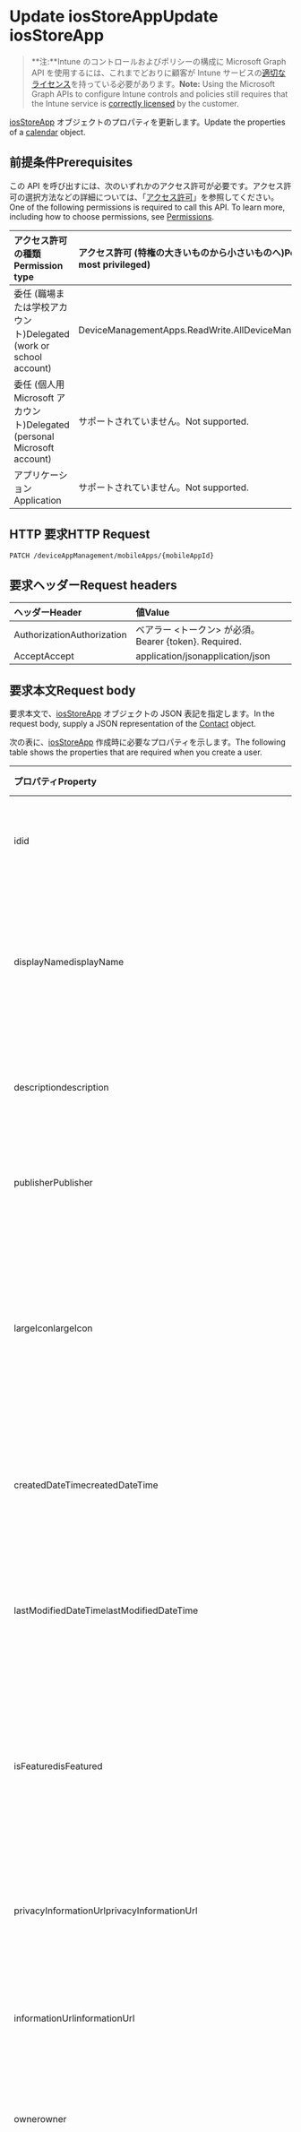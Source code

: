 # <a name="update-iosstoreapp"></a><span data-ttu-id="d0e61-101">Update iosStoreApp</span><span class="sxs-lookup"><span data-stu-id="d0e61-101">Update iosStoreApp</span></span>

> <span data-ttu-id="d0e61-102">**注:**Intune のコントロールおよびポリシーの構成に Microsoft Graph API を使用するには、これまでどおりに顧客が Intune サービスの[適切なライセンス](https://go.microsoft.com/fwlink/?linkid=839381)を持っている必要があります。</span><span class="sxs-lookup"><span data-stu-id="d0e61-102">**Note:** Using the Microsoft Graph APIs to configure Intune controls and policies still requires that the Intune service is [correctly licensed](https://go.microsoft.com/fwlink/?linkid=839381) by the customer.</span></span>

<span data-ttu-id="d0e61-103">[iosStoreApp](../resources/intune_apps_iosstoreapp.md) オブジェクトのプロパティを更新します。</span><span class="sxs-lookup"><span data-stu-id="d0e61-103">Update the properties of a [calendar](../resources/intune_apps_iosstoreapp.md) object.</span></span>
## <a name="prerequisites"></a><span data-ttu-id="d0e61-104">前提条件</span><span class="sxs-lookup"><span data-stu-id="d0e61-104">Prerequisites</span></span>
<span data-ttu-id="d0e61-p101">この API を呼び出すには、次のいずれかのアクセス許可が必要です。アクセス許可の選択方法などの詳細については、「[アクセス許可](../../../concepts/permissions_reference.md)」を参照してください。</span><span class="sxs-lookup"><span data-stu-id="d0e61-p101">One of the following permissions is required to call this API. To learn more, including how to choose permissions, see [Permissions](../../../concepts/permissions_reference.md).</span></span>

|<span data-ttu-id="d0e61-107">アクセス許可の種類</span><span class="sxs-lookup"><span data-stu-id="d0e61-107">Permission type</span></span>|<span data-ttu-id="d0e61-108">アクセス許可 (特権の大きいものから小さいものへ)</span><span class="sxs-lookup"><span data-stu-id="d0e61-108">Permissions (from least to most privileged)</span></span>|
|:---|:---|
|<span data-ttu-id="d0e61-109">委任 (職場または学校アカウント)</span><span class="sxs-lookup"><span data-stu-id="d0e61-109">Delegated (work or school account)</span></span>|<span data-ttu-id="d0e61-110">DeviceManagementApps.ReadWrite.All</span><span class="sxs-lookup"><span data-stu-id="d0e61-110">DeviceManagementApps.ReadWrite.All</span></span>|
|<span data-ttu-id="d0e61-111">委任 (個人用 Microsoft アカウント)</span><span class="sxs-lookup"><span data-stu-id="d0e61-111">Delegated (personal Microsoft account)</span></span>|<span data-ttu-id="d0e61-112">サポートされていません。</span><span class="sxs-lookup"><span data-stu-id="d0e61-112">Not supported.</span></span>|
|<span data-ttu-id="d0e61-113">アプリケーション</span><span class="sxs-lookup"><span data-stu-id="d0e61-113">Application</span></span>|<span data-ttu-id="d0e61-114">サポートされていません。</span><span class="sxs-lookup"><span data-stu-id="d0e61-114">Not supported.</span></span>|

## <a name="http-request"></a><span data-ttu-id="d0e61-115">HTTP 要求</span><span class="sxs-lookup"><span data-stu-id="d0e61-115">HTTP Request</span></span>
<!-- {
  "blockType": "ignored"
}
-->
``` http
PATCH /deviceAppManagement/mobileApps/{mobileAppId}
```

## <a name="request-headers"></a><span data-ttu-id="d0e61-116">要求ヘッダー</span><span class="sxs-lookup"><span data-stu-id="d0e61-116">Request headers</span></span>
|<span data-ttu-id="d0e61-117">ヘッダー</span><span class="sxs-lookup"><span data-stu-id="d0e61-117">Header</span></span>|<span data-ttu-id="d0e61-118">値</span><span class="sxs-lookup"><span data-stu-id="d0e61-118">Value</span></span>|
|:---|:---|
|<span data-ttu-id="d0e61-119">Authorization</span><span class="sxs-lookup"><span data-stu-id="d0e61-119">Authorization</span></span>|<span data-ttu-id="d0e61-120">ベアラー &lt;トークン&gt; が必須。</span><span class="sxs-lookup"><span data-stu-id="d0e61-120">Bearer {token}. Required.</span></span>|
|<span data-ttu-id="d0e61-121">Accept</span><span class="sxs-lookup"><span data-stu-id="d0e61-121">Accept</span></span>|<span data-ttu-id="d0e61-122">application/json</span><span class="sxs-lookup"><span data-stu-id="d0e61-122">application/json</span></span>|

## <a name="request-body"></a><span data-ttu-id="d0e61-123">要求本文</span><span class="sxs-lookup"><span data-stu-id="d0e61-123">Request body</span></span>
<span data-ttu-id="d0e61-124">要求本文で、[iosStoreApp](../resources/intune_apps_iosstoreapp.md) オブジェクトの JSON 表記を指定します。</span><span class="sxs-lookup"><span data-stu-id="d0e61-124">In the request body, supply a JSON representation of the [Contact](../resources/intune_apps_iosstoreapp.md) object.</span></span>

<span data-ttu-id="d0e61-125">次の表に、[iosStoreApp](../resources/intune_apps_iosstoreapp.md) 作成時に必要なプロパティを示します。</span><span class="sxs-lookup"><span data-stu-id="d0e61-125">The following table shows the properties that are required when you create a user.</span></span>

|<span data-ttu-id="d0e61-126">プロパティ</span><span class="sxs-lookup"><span data-stu-id="d0e61-126">Property</span></span>|<span data-ttu-id="d0e61-127">型</span><span class="sxs-lookup"><span data-stu-id="d0e61-127">Type</span></span>|<span data-ttu-id="d0e61-128">説明</span><span class="sxs-lookup"><span data-stu-id="d0e61-128">Description</span></span>|
|:---|:---|:---|
|<span data-ttu-id="d0e61-129">id</span><span class="sxs-lookup"><span data-stu-id="d0e61-129">id</span></span>|<span data-ttu-id="d0e61-130">String</span><span class="sxs-lookup"><span data-stu-id="d0e61-130">String</span></span>|<span data-ttu-id="d0e61-131">エンティティのキー。</span><span class="sxs-lookup"><span data-stu-id="d0e61-131">Name of the entity.</span></span> <span data-ttu-id="d0e61-132">[mobileApp](../resources/intune_apps_mobileapp.md) から継承します</span><span class="sxs-lookup"><span data-stu-id="d0e61-132">Inherited from [mobileApp](../resources/intune_apps_mobileapp.md)</span></span>|
|<span data-ttu-id="d0e61-133">displayName</span><span class="sxs-lookup"><span data-stu-id="d0e61-133">displayName</span></span>|<span data-ttu-id="d0e61-134">String</span><span class="sxs-lookup"><span data-stu-id="d0e61-134">String</span></span>|<span data-ttu-id="d0e61-135">管理者が提供またはインポートしたアプリのタイトル。</span><span class="sxs-lookup"><span data-stu-id="d0e61-135">The admin provided or imported title of the app.</span></span> <span data-ttu-id="d0e61-136">[mobileApp](../resources/intune_apps_mobileapp.md) から継承します</span><span class="sxs-lookup"><span data-stu-id="d0e61-136">Inherited from [mobileApp](../resources/intune_apps_mobileapp.md)</span></span>|
|<span data-ttu-id="d0e61-137">description</span><span class="sxs-lookup"><span data-stu-id="d0e61-137">description</span></span>|<span data-ttu-id="d0e61-138">String</span><span class="sxs-lookup"><span data-stu-id="d0e61-138">String</span></span>|<span data-ttu-id="d0e61-139">アプリの説明。</span><span class="sxs-lookup"><span data-stu-id="d0e61-139">The description of the app.</span></span> <span data-ttu-id="d0e61-140">[mobileApp](../resources/intune_apps_mobileapp.md) から継承します</span><span class="sxs-lookup"><span data-stu-id="d0e61-140">Inherited from [mobileApp](../resources/intune_apps_mobileapp.md)</span></span>|
|<span data-ttu-id="d0e61-141">publisher</span><span class="sxs-lookup"><span data-stu-id="d0e61-141">Publisher</span></span>|<span data-ttu-id="d0e61-142">String</span><span class="sxs-lookup"><span data-stu-id="d0e61-142">String</span></span>|<span data-ttu-id="d0e61-143">アプリの発行元。</span><span class="sxs-lookup"><span data-stu-id="d0e61-143">The name of the app.</span></span> <span data-ttu-id="d0e61-144">[mobileApp](../resources/intune_apps_mobileapp.md) から継承します</span><span class="sxs-lookup"><span data-stu-id="d0e61-144">Inherited from [mobileApp](../resources/intune_apps_mobileapp.md)</span></span>|
|<span data-ttu-id="d0e61-145">largeIcon</span><span class="sxs-lookup"><span data-stu-id="d0e61-145">largeIcon</span></span>|[<span data-ttu-id="d0e61-146">mimeContent</span><span class="sxs-lookup"><span data-stu-id="d0e61-146">MimeContent</span></span>](../resources/intune_apps_mimecontent.md)|<span data-ttu-id="d0e61-147">アプリの詳細に表示され、アイコンのアップロードに使用される大きなアイコン。</span><span class="sxs-lookup"><span data-stu-id="d0e61-147">The large icon, to be displayed in the app details and used for upload of the icon.</span></span> <span data-ttu-id="d0e61-148">[mobileApp](../resources/intune_apps_mobileapp.md) から継承します</span><span class="sxs-lookup"><span data-stu-id="d0e61-148">Inherited from [mobileApp](../resources/intune_apps_mobileapp.md)</span></span>|
|<span data-ttu-id="d0e61-149">createdDateTime</span><span class="sxs-lookup"><span data-stu-id="d0e61-149">createdDateTime</span></span>|<span data-ttu-id="d0e61-150">DateTimeOffset</span><span class="sxs-lookup"><span data-stu-id="d0e61-150">DateTimeOffset</span></span>|<span data-ttu-id="d0e61-151">アプリが作成された日時。</span><span class="sxs-lookup"><span data-stu-id="d0e61-151">The date and time when the page was created.</span></span> <span data-ttu-id="d0e61-152">[mobileApp](../resources/intune_apps_mobileapp.md) から継承します</span><span class="sxs-lookup"><span data-stu-id="d0e61-152">Inherited from [mobileApp](../resources/intune_apps_mobileapp.md)</span></span>|
|<span data-ttu-id="d0e61-153">lastModifiedDateTime</span><span class="sxs-lookup"><span data-stu-id="d0e61-153">lastModifiedDateTime</span></span>|<span data-ttu-id="d0e61-154">DateTimeOffset</span><span class="sxs-lookup"><span data-stu-id="d0e61-154">DateTimeOffset</span></span>|<span data-ttu-id="d0e61-155">アプリが最後に変更された日時。</span><span class="sxs-lookup"><span data-stu-id="d0e61-155">The date and time when the attachment was last modified.</span></span> <span data-ttu-id="d0e61-156">[mobileApp](../resources/intune_apps_mobileapp.md) から継承します</span><span class="sxs-lookup"><span data-stu-id="d0e61-156">Inherited from [mobileApp](../resources/intune_apps_mobileapp.md)</span></span>|
|<span data-ttu-id="d0e61-157">isFeatured</span><span class="sxs-lookup"><span data-stu-id="d0e61-157">isFeatured</span></span>|<span data-ttu-id="d0e61-158">Boolean</span><span class="sxs-lookup"><span data-stu-id="d0e61-158">Boolean</span></span>|<span data-ttu-id="d0e61-159">アプリが管理者のおすすめとしてマークされたかどうかを示す値。[mobileApp](../resources/intune_apps_mobileapp.md) から継承します</span><span class="sxs-lookup"><span data-stu-id="d0e61-159">The value indicating whether the app is marked as featured by the admin. Inherited from [mobileApp](../resources/intune_apps_mobileapp.md)</span></span>|
|<span data-ttu-id="d0e61-160">privacyInformationUrl</span><span class="sxs-lookup"><span data-stu-id="d0e61-160">privacyInformationUrl</span></span>|<span data-ttu-id="d0e61-161">String</span><span class="sxs-lookup"><span data-stu-id="d0e61-161">String</span></span>|<span data-ttu-id="d0e61-162">プライバシーに関する声明の URL。</span><span class="sxs-lookup"><span data-stu-id="d0e61-162">The privacy statement Url.</span></span> <span data-ttu-id="d0e61-163">[mobileApp](../resources/intune_apps_mobileapp.md) から継承します</span><span class="sxs-lookup"><span data-stu-id="d0e61-163">Inherited from [mobileApp](../resources/intune_apps_mobileapp.md)</span></span>|
|<span data-ttu-id="d0e61-164">informationUrl</span><span class="sxs-lookup"><span data-stu-id="d0e61-164">informationUrl</span></span>|<span data-ttu-id="d0e61-165">String</span><span class="sxs-lookup"><span data-stu-id="d0e61-165">String</span></span>|<span data-ttu-id="d0e61-166">詳細情報の URL。</span><span class="sxs-lookup"><span data-stu-id="d0e61-166">The more information Url.</span></span> <span data-ttu-id="d0e61-167">[mobileApp](../resources/intune_apps_mobileapp.md) から継承します</span><span class="sxs-lookup"><span data-stu-id="d0e61-167">Inherited from [mobileApp](../resources/intune_apps_mobileapp.md)</span></span>|
|<span data-ttu-id="d0e61-168">owner</span><span class="sxs-lookup"><span data-stu-id="d0e61-168">owner</span></span>|<span data-ttu-id="d0e61-169">String</span><span class="sxs-lookup"><span data-stu-id="d0e61-169">String</span></span>|<span data-ttu-id="d0e61-170">アプリの所有者。</span><span class="sxs-lookup"><span data-stu-id="d0e61-170">The owner of the timesheet.</span></span> <span data-ttu-id="d0e61-171">[mobileApp](../resources/intune_apps_mobileapp.md) から継承します</span><span class="sxs-lookup"><span data-stu-id="d0e61-171">Inherited from [mobileApp](../resources/intune_apps_mobileapp.md)</span></span>|
|<span data-ttu-id="d0e61-172">developer</span><span class="sxs-lookup"><span data-stu-id="d0e61-172">developer</span></span>|<span data-ttu-id="d0e61-173">String</span><span class="sxs-lookup"><span data-stu-id="d0e61-173">String</span></span>|<span data-ttu-id="d0e61-174">アプリの開発者。</span><span class="sxs-lookup"><span data-stu-id="d0e61-174">The name of the app.</span></span> <span data-ttu-id="d0e61-175">[mobileApp](../resources/intune_apps_mobileapp.md) から継承します</span><span class="sxs-lookup"><span data-stu-id="d0e61-175">Inherited from [mobileApp](../resources/intune_apps_mobileapp.md)</span></span>|
|<span data-ttu-id="d0e61-176">notes</span><span class="sxs-lookup"><span data-stu-id="d0e61-176">notes</span></span>|<span data-ttu-id="d0e61-177">String</span><span class="sxs-lookup"><span data-stu-id="d0e61-177">String</span></span>|<span data-ttu-id="d0e61-178">アプリ用のメモ。</span><span class="sxs-lookup"><span data-stu-id="d0e61-178">Notes for the app.</span></span> <span data-ttu-id="d0e61-179">[mobileApp](../resources/intune_apps_mobileapp.md) から継承します</span><span class="sxs-lookup"><span data-stu-id="d0e61-179">Inherited from [mobileApp](../resources/intune_apps_mobileapp.md)</span></span>|
|<span data-ttu-id="d0e61-180">publishingState</span><span class="sxs-lookup"><span data-stu-id="d0e61-180">publishingState</span></span>|<span data-ttu-id="d0e61-181">String</span><span class="sxs-lookup"><span data-stu-id="d0e61-181">String</span></span>|<span data-ttu-id="d0e61-182">アプリの発行の状態。</span><span class="sxs-lookup"><span data-stu-id="d0e61-182">The publishing state for the app.</span></span> <span data-ttu-id="d0e61-183">アプリが発行されていない限り、アプリを割り当てることができません。</span><span class="sxs-lookup"><span data-stu-id="d0e61-183">The app cannot be assigned unless the app is published.</span></span> <span data-ttu-id="d0e61-184">[mobileApp](../resources/intune_apps_mobileapp.md) から継承します。可能な値は、`notPublished`、`processing`、`published` です。</span><span class="sxs-lookup"><span data-stu-id="d0e61-184">Inherited from [mobileApp](../resources/intune_apps_mobileapp.md) Possible values are: `notPublished`, `processing`, `published`.</span></span>|
|<span data-ttu-id="d0e61-185">bundleId</span><span class="sxs-lookup"><span data-stu-id="d0e61-185">bundleId</span></span>|<span data-ttu-id="d0e61-186">String</span><span class="sxs-lookup"><span data-stu-id="d0e61-186">String</span></span>|<span data-ttu-id="d0e61-187">ID 名。</span><span class="sxs-lookup"><span data-stu-id="d0e61-187">The Identity Name.</span></span>|
|<span data-ttu-id="d0e61-188">appStoreUrl</span><span class="sxs-lookup"><span data-stu-id="d0e61-188">appStoreUrl</span></span>|<span data-ttu-id="d0e61-189">String</span><span class="sxs-lookup"><span data-stu-id="d0e61-189">String</span></span>|<span data-ttu-id="d0e61-190">Apple App Store の URL。</span><span class="sxs-lookup"><span data-stu-id="d0e61-190">The Apple App Store URL</span></span>|
|<span data-ttu-id="d0e61-191">applicableDeviceType</span><span class="sxs-lookup"><span data-stu-id="d0e61-191">applicableDeviceType</span></span>|[<span data-ttu-id="d0e61-192">iosDeviceType</span><span class="sxs-lookup"><span data-stu-id="d0e61-192">iosDeviceType</span></span>](../resources/intune_apps_iosdevicetype.md)|<span data-ttu-id="d0e61-193">このアプリを実行できる iOS アーキテクチャ。</span><span class="sxs-lookup"><span data-stu-id="d0e61-193">The iOS architecture for which this app can run on.</span></span>|
|<span data-ttu-id="d0e61-194">minimumSupportedOperatingSystem</span><span class="sxs-lookup"><span data-stu-id="d0e61-194">minimumSupportedOperatingSystem</span></span>|[<span data-ttu-id="d0e61-195">iosMinimumOperatingSystem</span><span class="sxs-lookup"><span data-stu-id="d0e61-195">iosMinimumOperatingSystem</span></span>](../resources/intune_apps_iosminimumoperatingsystem.md)|<span data-ttu-id="d0e61-196">該当するオペレーティング システムの最小の値です。</span><span class="sxs-lookup"><span data-stu-id="d0e61-196">The value for the minimum applicable operating system.</span></span>|



## <a name="response"></a><span data-ttu-id="d0e61-197">応答</span><span class="sxs-lookup"><span data-stu-id="d0e61-197">Response</span></span>
<span data-ttu-id="d0e61-198">成功した場合、このメソッドは `200 OK` 応答コードと、更新された [iosStoreApp](../resources/intune_apps_iosstoreapp.md) オブジェクトを応答本文で返します。</span><span class="sxs-lookup"><span data-stu-id="d0e61-198">If successful, this method returns a `200 OK` response code and an updated [contact](../resources/intune_apps_iosstoreapp.md) object in the response body.</span></span>

## <a name="example"></a><span data-ttu-id="d0e61-199">例</span><span class="sxs-lookup"><span data-stu-id="d0e61-199">Example</span></span>
### <a name="request"></a><span data-ttu-id="d0e61-200">要求</span><span class="sxs-lookup"><span data-stu-id="d0e61-200">Request</span></span>
<span data-ttu-id="d0e61-201">以下は、要求の例です。</span><span class="sxs-lookup"><span data-stu-id="d0e61-201">Here is an example of the request.</span></span>
``` http
PATCH https://graph.microsoft.com/v1.0/deviceAppManagement/mobileApps/{mobileAppId}
Content-type: application/json
Content-length: 1000

{
  "displayName": "Display Name value",
  "description": "Description value",
  "publisher": "Publisher value",
  "largeIcon": {
    "@odata.type": "microsoft.graph.mimeContent",
    "type": "Type value",
    "value": "dmFsdWU="
  },
  "lastModifiedDateTime": "2017-01-01T00:00:35.1329464-08:00",
  "isFeatured": true,
  "privacyInformationUrl": "https://example.com/privacyInformationUrl/",
  "informationUrl": "https://example.com/informationUrl/",
  "owner": "Owner value",
  "developer": "Developer value",
  "notes": "Notes value",
  "publishingState": "processing",
  "bundleId": "Bundle Id value",
  "appStoreUrl": "https://example.com/appStoreUrl/",
  "applicableDeviceType": {
    "@odata.type": "microsoft.graph.iosDeviceType",
    "iPad": true,
    "iPhoneAndIPod": true
  },
  "minimumSupportedOperatingSystem": {
    "@odata.type": "microsoft.graph.iosMinimumOperatingSystem",
    "v8_0": true,
    "v9_0": true,
    "v10_0": true,
    "v11_0": true
  }
}
```

### <a name="response"></a><span data-ttu-id="d0e61-202">応答</span><span class="sxs-lookup"><span data-stu-id="d0e61-202">Response</span></span>
<span data-ttu-id="d0e61-p115">以下は、応答の例です。注:簡潔にするために、ここに示す応答オブジェクトは切り詰められている場合があります。すべてのプロパティは実際の呼び出しから返されます。</span><span class="sxs-lookup"><span data-stu-id="d0e61-p115">Here is an example of the response. Note: The response object shown here may be truncated for brevity. All of the properties will be returned from an actual call.</span></span>
``` http
HTTP/1.1 200 OK
Content-Type: application/json
Content-Length: 1158

{
  "@odata.type": "#microsoft.graph.iosStoreApp",
  "id": "a04adbe2-dbe2-a04a-e2db-4aa0e2db4aa0",
  "displayName": "Display Name value",
  "description": "Description value",
  "publisher": "Publisher value",
  "largeIcon": {
    "@odata.type": "microsoft.graph.mimeContent",
    "type": "Type value",
    "value": "dmFsdWU="
  },
  "createdDateTime": "2017-01-01T00:02:43.5775965-08:00",
  "lastModifiedDateTime": "2017-01-01T00:00:35.1329464-08:00",
  "isFeatured": true,
  "privacyInformationUrl": "https://example.com/privacyInformationUrl/",
  "informationUrl": "https://example.com/informationUrl/",
  "owner": "Owner value",
  "developer": "Developer value",
  "notes": "Notes value",
  "publishingState": "processing",
  "bundleId": "Bundle Id value",
  "appStoreUrl": "https://example.com/appStoreUrl/",
  "applicableDeviceType": {
    "@odata.type": "microsoft.graph.iosDeviceType",
    "iPad": true,
    "iPhoneAndIPod": true
  },
  "minimumSupportedOperatingSystem": {
    "@odata.type": "microsoft.graph.iosMinimumOperatingSystem",
    "v8_0": true,
    "v9_0": true,
    "v10_0": true,
    "v11_0": true
  }
}
```



